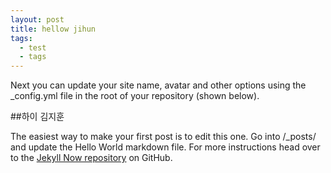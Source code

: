 ```yaml
---
layout: post
title: hellow jihun
tags:
  - test
  - tags
---
```


Next you can update your site name, avatar and other options using the _config.yml file in the root of your repository (shown below).

##하이 김지훈

The easiest way to make your first post is to edit this one. Go into /_posts/ and update the Hello World markdown file. For more instructions head over to the [Jekyll Now repository](https://github.com/barryclark/jekyll-now) on GitHub.